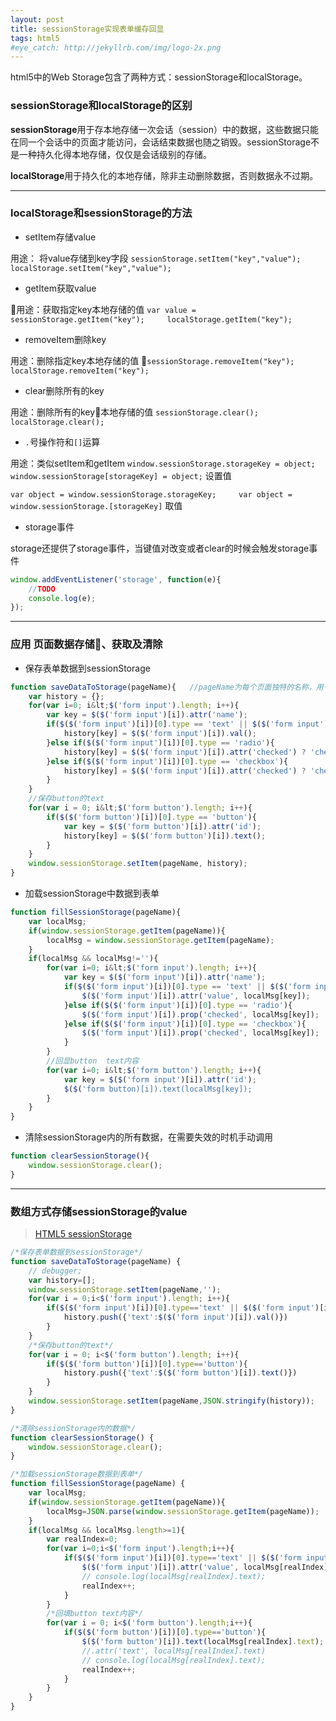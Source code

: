 ```yaml
---
layout: post
title: sessionStorage实现表单缓存回显
tags: html5
#eye_catch: http://jekyllrb.com/img/logo-2x.png
---
```

html5中的Web Storage包含了两种方式：sessionStorage和localStorage。

### sessionStorage和localStorage的区别

**sessionStorage**用于存本地存储一次会话（session）中的数据，这些数据只能在同一个会话中的页面才能访问，会话结束数据也随之销毁。sessionStorage不是一种持久化得本地存储，仅仅是会话级别的存储。

**localStorage**用于持久化的本地存储，除非主动删除数据，否则数据永不过期。
<!--more-->
<!--more-->

----------

### localStorage和sessionStorage的方法

- setItem存储value

用途： 将value存储到key字段
`sessionStorage.setItem("key","value");     localStorage.setItem("key","value");`

- getItem获取value

用途：获取指定key本地存储的值
`var value = sessionStorage.getItem("key");     localStorage.getItem("key");`

- removeItem删除key

用途：删除指定key本地存储的值
`sessionStorage.removeItem("key");     localStorage.removeItem("key");`

- clear删除所有的key

用途：删除所有的key本地存储的值
`sessionStorage.clear();        localStorage.clear();`

- `.`号操作符和`[]`运算

用途：类似setItem和getItem
`window.sessionStorage.storageKey = object;     window.sessionStorage[storageKey] = object;`    设置值

`var object = window.sessionStorage.storageKey;     var object = window.sessionStorage.[storageKey]`    取值

- storage事件

storage还提供了storage事件，当键值对改变或者clear的时候会触发storage事件

```javaScript
window.addEventListener('storage', function(e){
    //TODO
    console.log(e);
});
```

----------

### 应用 页面数据存储、获取及清除

- 保存表单数据到sessionStorage

```javaScript
function saveDataToStorage(pageName){   //pageName为每个页面独特的名称，用于区别各页面的数据，在storage中用作key
    var history = {};
    for(var i=0; i&lt;$('form input').length; i++){
        var key = $($('form input')[i]).attr('name');
        if($($('form input')[i])[0].type == 'text' || $($('form input')[i])[0].type == 'range'){
            history[key] = $($('form input')[i]).val();
        }else if($($('form input')[i])[0].type == 'radio'){
            history[key] = $($('form input')[i]).attr('checked') ? 'checked' :'';
        }else if($($('form input')[i])[0].type == 'checkbox'){
            history[key] = $($('form input')[i]).attr('checked') ? 'checked' :'';
        }
    }
    //保存button的text
    for(var i = 0; i&lt;$('form button').length; i++){
        if($($('form button')[i])[0].type == 'button'){
            var key = $($('form button')[i]).attr('id');
            history[key] = $($('form button')[i]).text();
        }
    }
    window.sessionStorage.setItem(pageName, history);
}
```

- 加载sessionStorage中数据到表单

```javaScript
function fillSessionStorage(pageName){
    var localMsg;
    if(window.sessionStorage.getItem(pageName)){
        localMsg = window.sessionStorage.getItem(pageName);
    }
    if(localMsg && localMsg!=''){
        for(var i=0; i&lt;$('form input').length; i++){
            var key = $($('form input')[i]).attr('name');
            if($($('form input')[i])[0].type == 'text' || $($('form input')[i])[0].type == 'range'){
                $($('form input')[i]).attr('value', localMsg[key]);
            }else if($($('form input')[i])[0].type == 'radio'){
                $($('form input')[i]).prop('checked', localMsg[key]);
            }else if($($('form input')[i])[0].type == 'checkbox'){
                $($('form input')[i]).prop('checked', localMsg[key]);
            }
        }
        //回显button  text内容
        for(var i=0; i&lt;$('form button').length; i++){
            var key = $($('form input')[i]).attr('id');
            $($('form button)[i]).text(localMsg[key]);
        }
    }
}
```

- 清除sessionStorage内的所有数据，在需要失效的时机手动调用

```javaScript
function clearSessionStorage(){
    window.sessionStorage.clear();
}
```

----------

### 数组方式存储sessionStorage的value

> [HTML5 sessionStorage](http://www.cnblogs.com/Ricky-Huang/p/5736623.html)

```javaScript
/*保存表单数据到sessionStorage*/
function saveDataToStorage(pageName) {
    // debugger;
    var history=[];
    window.sessionStorage.setItem(pageName,'');
    for(var i = 0;i<$('form input').length; i++){
        if($($('form input')[i])[0].type=='text' || $($('form input')[i])[0].type=='range'){
            history.push({'text':$($('form input')[i]).val()})
        }
    }
    /*保存button的text*/
    for(var i = 0; i<$('form button').length; i++){
        if($($('form button')[i])[0].type=='button'){
            history.push({'text':$($('form button')[i]).text()})
        }
    }
    window.sessionStorage.setItem(pageName,JSON.stringify(history));
}

/*清除sessionStorage内的数据*/
function clearSessionStorage() {
    window.sessionStorage.clear();
}

/*加载sessionStorage数据到表单*/
function fillSessionStorage(pageName) {
    var localMsg;
    if(window.sessionStorage.getItem(pageName)){
        localMsg=JSON.parse(window.sessionStorage.getItem(pageName));
    }
    if(localMsg && localMsg.length>=1){
        var realIndex=0;
        for(var i=0;i<$('form input').length;i++){
            if($($('form input')[i])[0].type=='text' || $($('form input')[i])[0].type=='range'){
                $($('form input')[i]).attr('value', localMsg[realIndex].text);
                // console.log(localMsg[realIndex].text);
                realIndex++;
            }
        }
        /*回填button text内容*/
        for(var i = 0; i<$('form button').length;i++){
            if($($('form button')[i])[0].type=='button'){
                $($('form button')[i]).text(localMsg[realIndex].text);
                //.attr('text', localMsg[realIndex].text)
                // console.log(localMsg[realIndex].text);
                realIndex++;
            }
        }
    }
}
```
